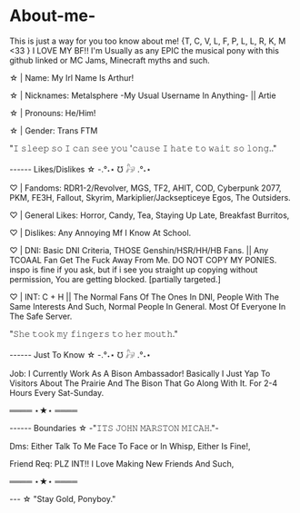 # About-me-
This is just a way for you too know about me!
{T, C, V, L, F, P, L, L, R, K, M <33 } 
I LOVE MY BF!! 
I'm Usually as any EPIC the musical pony with this github linked or MC Jams, Minecraft myths and such. 

☆ | Name: My Irl Name Is Arthur!

☆ | Nicknames: Metalsphere -My Usual Username In Anything- || Artie

☆ | Pronouns: He/Him!

☆ | Gender: Trans FTM

"𝙸 𝚜𝚕𝚎𝚎𝚙 𝚜𝚘 𝙸 𝚌𝚊𝚗 𝚜𝚎𝚎 𝚢𝚘𝚞 '𝚌𝚊𝚞𝚜𝚎 𝙸 𝚑𝚊𝚝𝚎 𝚝𝚘 𝚠𝚊𝚒𝚝 𝚜𝚘 𝚕𝚘𝚗𝚐.."


------ Likes/Dislikes ☆ -.°˖⋆ ℧ 𓃗 .°˖⋆

♡ | Fandoms: RDR1-2/Revolver, MGS, TF2, AHIT, COD, Cyberpunk 2077, PKM, FE3H, Fallout, Skyrim, Markiplier/Jacksepticeye Egos, The Outsiders.

♡ | General Likes: Horror, Candy, Tea, Staying Up Late, Breakfast Burritos,

♡ | Dislikes: Any Annoying Mf I Know At School.

♡ | DNI: Basic DNI Criteria, THOSE Genshin/HSR/HH/HB Fans. || Any TCOAAL Fan Get The Fuck Away From Me. DO NOT COPY MY PONIES. inspo is fine if you ask, but if i see you straight up copying without permission, You are getting blocked. [partially targeted.]

♡ | INT: C + H || The Normal Fans Of The Ones In DNI, People With The Same Interests And Such, Normal People In General. Most Of Everyone In The Safe Server.

"𝚂𝚑𝚎 𝚝𝚘𝚘𝚔 𝚖𝚢 𝚏𝚒𝚗𝚐𝚎𝚛𝚜 𝚝𝚘 𝚑𝚎𝚛 𝚖𝚘𝚞𝚝𝚑."





------ Just To Know ☆ -.°˖⋆ ℧ 𓃗 .°˖⋆

Job: I Currently Work As A Bison Ambassador! Basically I Just Yap To Visitors About The Prairie And The Bison That Go Along With It. For 2-4 Hours Every Sat-Sunday.

════ ⋆★⋆ ════

------ Boundaries ☆ -"𝙸𝚃𝚂 𝙹𝙾𝙷𝙽 𝙼𝙰𝚁𝚂𝚃𝙾𝙽 𝙼𝙸𝙲𝙰𝙷."-

Dms: Either Talk To Me Face To Face or In Whisp, Either Is Fine!,

Friend Req: PLZ INT!! I Love Making New Friends And Such,

════ ⋆★⋆ ════

--- ☆ "Stay Gold, Ponyboy."
